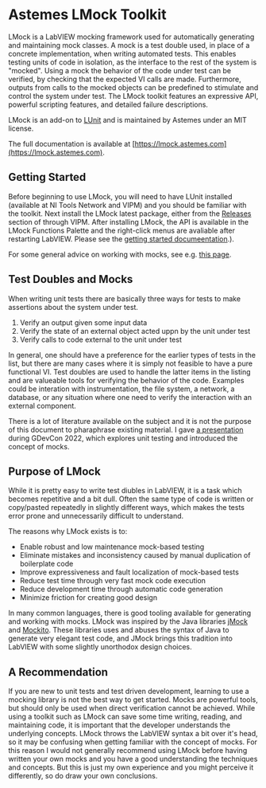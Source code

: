 # Astemes LMock Toolkit

LMock is a LabVIEW mocking framework used for automatically generating and maintaining mock classes.
A mock is a test double used, in place of a concrete implementation, when writing automated tests.
This enables testing units of code in isolation, as the interface to the rest of the system is "mocked".
Using a mock the behavior of the code under test can be verified, by checking that the expected VI calls are made.
Furthermore, outputs from calls to the mocked objects can be predefined to stimulate and control the system under test.
The LMock toolkit features an expressive API, powerful scripting features, and detailed failure descriptions.

LMock is an add-on to [LUnit](https://www.github.com/astemes/astemes-lunit) and is maintained by Astemes under an MIT license.

The full documentation is available at [https://lmock.astemes.com](https://lmock.astemes.com).

## Getting Started

Before beginning to use LMock, you will need to have LUnit installed (available at NI Tools Network and VIPM) and you should be familiar with the toolkit.
Next install the LMock latest package, either from the [Releases](https://github.com/Astemes/astemes-lmock/releases) section of through VIPM.
After installing LMock, the API is available in the LMock Functions Palette and the right-click menus are avaliable after restarting LabVIEW.
Please see the [getting started documeentation](https://lmock.astemes.com/).).

For some general advice on working with mocks, see e.g. [this page](https://github.com/mockito/mockito/wiki/How-to-write-good-tests).


## Test Doubles and Mocks

When writing unit tests there are basically three ways for tests to make assertions about the system under test. 

1. Verify an output given some input data 
2. Verify the state of an external object acted uppn by the unit under test
3. Verify calls to code external to the unit under test

In general, one should have a preference for the earlier types of tests in the list, but there are many cases where it is simply not feasible to have a pure functional VI. 
Test doubles are used to handle the latter items in the listing and are valueable tools for verifying the behavior of the code.
Examples could be interation with instrumentation, the file system, a network, a database, or any situation where one need to verify the interaction with an external component. 

There is a lot of literature available on the subject and it is not the purpose of this document to pharaphrase existing material.
I gave [a presentation](https://www.youtube.com/watch?v=6cfifZbhZsE&t=44s) during GDevCon 2022, which explores unit testing and introduced the concept of mocks.

## Purpose of LMock

While it is pretty easy to write test diubles in LabVIEW, it is a task which becomes repetitive and a bit dull.
Often the same type of code is written or copy/pasted repeatedly in slightly different ways, which makes the tests error prone and unnecessarily difficult to understand.

The reasons why LMock exists is to:

- Enable robust and low maintenance mock-based testing
- Eliminate mistakes and inconsistency caused by manual duplication of boilerplate code
- Improve expressiveness and fault localization of mock-based tests
- Reduce test time through very fast mock code execution
- Reduce development time through automatic code generation
- Minimize friction for creating good design

In many common languages, there is good tooling available for generating and working with mocks.
LMock was inspired by the Java libraries [jMock](http://jmock.org/) and [Mockito](http://mockito.org).
These libraries uses and abuses the syntax of Java to generate very elegant test code, and JMock brings this tradition into LabVIEW with some slightly unorthodox design choices. 

## A Recommendation

If you are new to unit tests and test driven development, learning to use a mocking library is not the best way to get started.
Mocks are powerful tools, but should only be used when direct verification cannot be achieved.
While using a toolkit such as LMock can save some time writing, reading, and maintaining code, it is important that the developer understands the underlying concepts.
LMock throws the LabVIEW syntax a bit over it's head, so it may be confusing when getting familiar with the concept of mocks.
For this reason I would not generally recommend using LMock before having written your own mocks and you have a good understanding the techniques and concepts.
But this is just my own experience and you might perceive it differently, so do draw your own conclusions.
